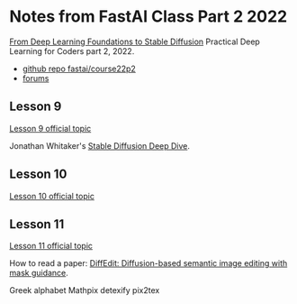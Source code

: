 # Notes from FastAI Class Part 2 2022

[From Deep Learning Foundations to Stable Diffusion][10] Practical Deep Learning for Coders part 2, 2022.
- [github repo fastai/course22p2][11]
- [forums][12]



## Lesson 9

[Lesson 9 official topic][14]

Jonathan Whitaker's [Stable Diffusion Deep Dive][13].


## Lesson 10

[Lesson 10 official topic][15]


## Lesson 11

[Lesson 11 official topic][16]

How to read a paper: [DiffEdit: Diffusion-based semantic image editing with mask guidance][17].

Greek alphabet
Mathpix
detexify
pix2tex


[10]: https://www.fast.ai/posts/part2-2022.html
[11]: https://github.com/fastai/course22p2
[12]: https://forums.fast.ai/t/lesson-9-official-topic/100562
[13]: https://www.youtube.com/watch?v=844LY0vYQhc
[14]: https://forums.fast.ai/t/lesson-9-official-topic/100562
[15]: https://forums.fast.ai/t/lesson-10-official-topic/101171
[16]: https://forums.fast.ai/t/lesson-11-official-topic/101508
[17]: https://arxiv.org/abs/2210.11427#
